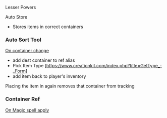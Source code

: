 
Lesser Powers 

Auto Store
- Stores items in correct containers

### Auto Sort Tool

[On container change](https://www.creationkit.com/index.php?title=OnContainerChanged_-_ObjectReference)
- add dest container to ref alias
- Pick Item Type [https://www.creationkit.com/index.php?title=GetType_-_Form]
- add item back to player's inventory

Placing the item in again removes that container from tracking

### Container Ref

[On Magic spell apply](https://www.creationkit.com/index.php?title=OnMagicEffectApply_-_ObjectReference)

